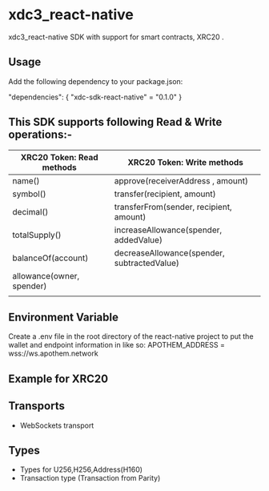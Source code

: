 
# xdc3_react-native

xdc3_react-native SDK with support for smart contracts, XRC20 .




## Usage

Add the following dependency to your package.json:

"dependencies": {
"xdc-sdk-react-native" = "0.1.0"
}
## This SDK supports following Read & Write operations:-

  |    XRC20 Token: Read methods                    |   XRC20 Token: Write methods                          |
  |     ---                                         |   ---                                                 | 
  |     name()                                      |   approve(receiverAddress , amount)                   |
  |     symbol()                                    |   transfer(recipient, amount)                         |
  |     decimal()                                   |   transferFrom(sender, recipient, amount)             |
  |     totalSupply()                               |   increaseAllowance(spender, addedValue)              |
  |     balanceOf(account)                          |   decreaseAllowance(spender, subtractedValue)         |
  |     allowance(owner, spender)                   |                                                       |
  |                                                 |                                                       |

## Environment Variable

Create a .env file in the root directory of the react-native project to put the wallet and endpoint information in like so: APOTHEM_ADDRESS = wss://ws.apothem.network
## Example for XRC20


## Transports

 - WebSockets transport
## Types

- Types for U256,H256,Address(H160)
- Transaction type (Transaction from Parity)
